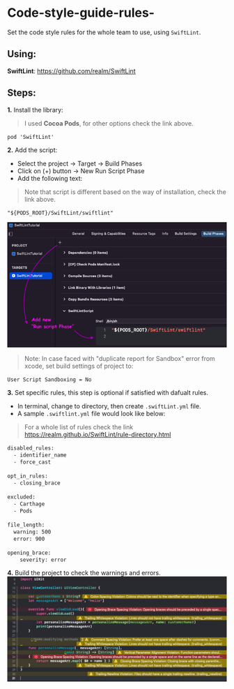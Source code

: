 # Code-style-guide-rules-
Set the code style rules for the whole team to use, using `SwiftLint`.

## Using:
**SwiftLint**: https://github.com/realm/SwiftLint

## Steps:
**1.** Install the library: 
> I used **Cocoa Pods**, for other options check the link above.
```
pod 'SwiftLint'
```


**2.** Add the script: 
* Select the project -> Target -> Build Phases
* Click on (+) button -> New Run Script Phase
* Add the following text:
> Note that script is different based on the way of installation, check the link above.
```
"${PODS_ROOT}/SwiftLint/swiftlint"
```
![Adding the script from Build Phases.](./Screenshots/1.png)
> Note: In case faced with "duplicate report for Sandbox" error from xcode, set build settings of project to:
```
User Script Sandboxing = No
```


**3.** Set specific rules, this step is optional if satisfied with dafualt rules.
* In terminal, change to directory, then create `.swiftLint.yml` file.
* A sample `.swiftlint.yml` file would look like below:
> For a whole list of rules check the link https://realm.github.io/SwiftLint/rule-directory.html
```
disabled_rules:
  - identifier_name
  - force_cast
    
opt_in_rules:
  - closing_brace
  
excluded:
  - Carthage
  - Pods
  
file_length:
  warning: 500
  error: 900

opening_brace:
    severity: error
```


**4.** Build the project to check the warnings and errors.
![Warnings and errors generated by swiftlint.](Screenshots/2.png)


